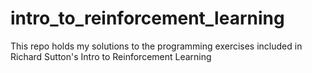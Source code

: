 # intro_to_reinforcement_learning
This repo holds my solutions to the programming exercises included in Richard Sutton's Intro to Reinforcement Learning
